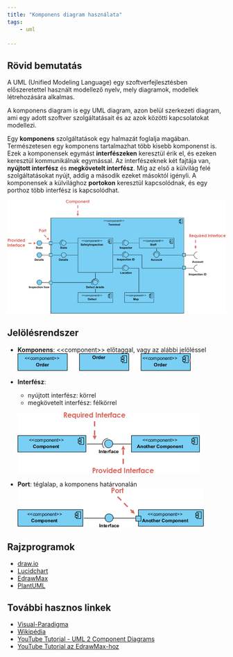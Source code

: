 ```yaml
---
title: "Komponens diagram használata"
tags:
    - uml

---
```

## Rövid bemutatás

A UML (Unified Modeling Language) egy szoftverfejlesztésben előszeretettel használt modellező nyelv, mely diagramok, modellek létrehozására alkalmas.

A komponens diagram is egy UML diagram, azon belül szerkezeti diagram, ami egy adott szoftver szolgáltatásait és az azok közötti kapcsolatokat modellezi.

Egy **komponens** szolgáltatások egy halmazát foglalja magában.
Természetesen egy komponens tartalmazhat több kisebb komponenst is.
Ezek a komponensek egymást **interfészeken** keresztül érik el, és ezeken keresztül kommunikálnak egymással.
Az interfészeknek két fajtája van, **nyújtott interfész** és **megkövetelt interfész**. Míg az első a külvilág felé szolgáltatásokat nyújt, addig a második ezeket másoktól igényli.
A komponensek a külvilághoz **portokon** keresztül kapcsolódnak, és egy porthoz több interfész is kapcsolódhat.


![full_example](images/full_example.png)


## Jelölésrendszer

- **Komponens**: <\<component\>> előtaggal, vagy az alábbi jelöléssel
  ![component](images/component.png)


- **Interfész**: 
  - nyújtott interfész: körrel
  - megkövetelt interfész: félkörrel

  ![interface](images/interface.png)


- **Port**: téglalap, a komponens határvonalán
  ![port](images/port.png)


## Rajzprogramok

- [draw.io](http://draw.io/)
- [Lucidchart](https://www.lucidchart.com/pages/)
- [EdrawMax](https://www.edrawsoft.com/ad/edrawmax/)
- [PlantUML](https://plantuml.com/component-diagram)


## További hasznos linkek
- [Visual-Paradigma](https://www.visual-paradigm.com/guide/uml-unified-modeling-language/what-is-component-diagram/)
- [Wikipédia](https://en.wikipedia.org/wiki/Component_diagram)
- [YouTube Tutorial - UML 2 Component Diagrams](https://www.youtube.com/watch?v=KQUGFFN4M90&ab_channel=DerekBanas)
- [YouTube Tutorial az EdrawMax-hoz](https://www.youtube.com/watch?v=_iiOOxIDrGA&ab_channel=WondershareEdraw)